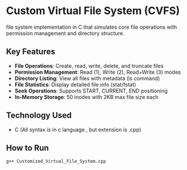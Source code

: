 # Custom Virtual File System (CVFS)

file system implementation in C that simulates core file operations with permission management and directory structure.

## Key Features
- **File Operations**: Create, read, write, delete, and truncate files
- **Permission Management**: Read (1), Write (2), Read+Write (3) modes
- **Directory Listing**: View all files with metadata (ls command)
- **File Statistics**: Display detailed file info (stat/fstat)
- **Seek Operations**: Supports START, CURRENT, END positioning
- **In-Memory Storage**: 50 inodes with 2KB max file size each

## Technology Used
- C (All syntax is in c language , but extension is .cpp)

## How to Run
```bash
g++ Customized_Virtual_File_System.cpp
